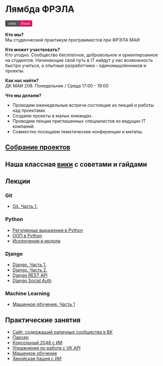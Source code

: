 # Лямбда ФРЭЛА

[![регистрация в чате](slack.png)](https://lambdainvite.herokuapp.com/)

__Кто мы?__  
Мы студенческий практикум программистов при ФРЭЛА МАИ

__Кто может участвовать?__  
Кто угодно. Сообщество бесплатное, добровольное и ориентироанное на студентов.
Начинающие свой путь в IT найдут у нас возможность быстро учиться, а опытные разработчики - единомышленников и проекты.

__Как нас найти?__  
ДК МАИ 208. 
Понедельник / Среда 
17:00 - 19:00

__Что мы делаем?__  
- Проводим еженедельные встречи состоящие из лекций и работы над проектами.
- Создаем проекты в малых командах.
- Проводим лекции приглашенных специалистов из ведущих IT компаний.
- Совместно посещаем тематические конференции и митапы.

## [Собрание проектов](https://github.com/lambda-frela/lambda-help/issues/4)
## Наша классная [вики](https://github.com/lambdafrela/lambda-help/wiki) с советами и гайдами

## Лекции

### Git

- [Git. Часть 1.](lectures/2016/10-19)

### Python

- [Регулярные выражения в Python](lectures/2016/03-03/)
- [ООП в Python](lectures/2016/03-17/)
- [Исключения и модули](lectures/2016/03-22/)

### Django

- [Django. Часть 1.](lectures/2016/04-05)
- [Django. Часть 2.](lectures/2016/04-12)
- [Django REST API](lectures/2016/05-12)
- [Django Social Auth](lectures/2016/05-17)

### Machine Learning

- [Машинное обучение. Часть 1](lectures/2016/03-31/)


## Практические занятия
- [Сайт, содержащий раличные сообщества в ВК](https://github.com/lambda-frela/mai-student-life)
- [Парсер](https://github.com/lambda-frela/parser)
- [Консольный 2048 с ИИ](https://github.com/lambda-frela/term2048_ai)
- [Упражнения по работе с VK API](https://github.com/lambda-frela/vk_api_exercise)
- [Машинное обучение](https://github.com/lambda-frela/data_analysis)
- [Ханойская башня с ИИ](https://github.com/lambda-frela/Tower_of_Hanoi_in_Term_AI)